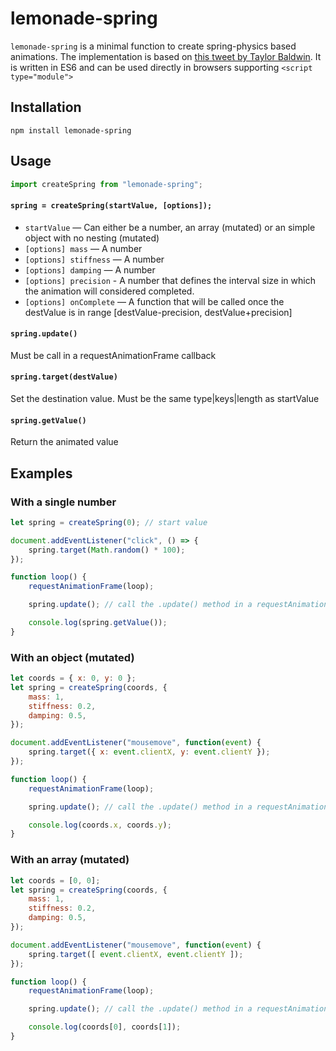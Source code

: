 # lemonade-spring
`lemonade-spring` is a minimal function to create spring-physics based animations. The implementation is based on [this tweet by Taylor Baldwin](https://twitter.com/taylorbaldwin/status/1162407390492405762).
It is written in ES6 and can be used directly in browsers supporting `<script type="module">`

## Installation

```
npm install lemonade-spring
```

## Usage

```js
import createSpring from "lemonade-spring";
```

#### `spring = createSpring(startValue, [options]);`

- `startValue` — Can either be a number, an array (mutated) or an simple object with no nesting (mutated)
- `[options] mass` — A number
- `[options] stiffness` — A number
- `[options] damping` — A number
- `[options] precision` - A number that defines the interval size in which the animation will considered completed.
- `[options] onComplete` — A function that will be called once the destValue is in range [destValue-precision, destValue+precision]

#### `spring.update()`
Must be call in a requestAnimationFrame callback
#### `spring.target(destValue)`
Set the destination value. Must be the same type|keys|length as startValue
#### `spring.getValue()`
Return the animated value

## Examples

### With a single number
```js
let spring = createSpring(0); // start value

document.addEventListener("click", () => {
    spring.target(Math.random() * 100);
});

function loop() {
    requestAnimationFrame(loop);

    spring.update(); // call the .update() method in a requestAnimationFrame callback

    console.log(spring.getValue());
}
```

### With an object (mutated)
```js
let coords = { x: 0, y: 0 };
let spring = createSpring(coords, {
    mass: 1,
    stiffness: 0.2,
    damping: 0.5,
});

document.addEventListener("mousemove", function(event) {
    spring.target({ x: event.clientX, y: event.clientY });
});

function loop() {
    requestAnimationFrame(loop);

    spring.update(); // call the .update() method in a requestAnimationFrame callback

    console.log(coords.x, coords.y);
}
```

### With an array (mutated)
```js
let coords = [0, 0];
let spring = createSpring(coords, {
    mass: 1,
    stiffness: 0.2,
    damping: 0.5,
});

document.addEventListener("mousemove", function(event) {
    spring.target([ event.clientX, event.clientY ]);
});

function loop() {
    requestAnimationFrame(loop);

    spring.update(); // call the .update() method in a requestAnimationFrame callback

    console.log(coords[0], coords[1]);
}
```

